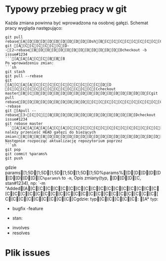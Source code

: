 # Typowy przebieg pracy w git
Każda zmiana powinna być wprowadzona na osobnej gałęzi. Schemat pracy wygląda następująco:
```git
git pull rebase[A[D[D[D[D[D[D[D[D[D[Dsh[B[C[C[C[C[C[C[C[C[C[C[C[C[C[C[C[C[C[C[C[C[C[C[C[C[C[C[C[C[C[C[C[C[C[C[C[D[D[D[D[D[D[D[D[D[D[D[D[D[D[D[D[D[D[D[D[D[D[D[D[D
git [A[C[C[C[C[C[C[D--[2~rebase[B[D[D[D[D[D[D[D[D[D[D[D[D[Dcheckout -b issue#1234
```[A[A[A[C[C[B[B[B
Po wprowadzeniu zmian:
```sh
git stash
git pull --rebase
git 
[A[C[A[A[C[C[C[C[C[C[C[C[C[C[D[D
[C[C[C[C[C[C[C[C[C[C[C[C[C[Ccheckout master[B[C[D[D[D[D[D[D[D[D[D[D[D[D[D[D[D[D[D[Cgit pull rebase[D[D[D[D[D[D[D[D[D[D[[C[C[C[C[C[C[C[C[C[C[C[C[C[C[D[D[D[D--rebase
git [Apull --rebase[3~[C[C[[B[D[D[D[D[D[D[D[D[D[D[D[D[Dcheckout issue#1234
git rebase master
```[A[A[A[A[A[A[C[A[C[C[C[C[C[C[C[C[C[C[C[C[C[C[C[C[C[ należy przenieść HEAD gałęzi do bieżących zmian:[B[B[B[B[D[D[D[D[D[D[D[D[D[D[D[D[D[D[D[D[D[D[D[D[D[D[D[D[D[D[D[D[D[D[D[D[D[D[D[D[D[D[D[D[D[D[D[D[D[D[D[D[D[B[D[D[B[D[D[B[B
Następnie rozpocząć aktualizację repozytorium poprzez
```sh
git pop
git commit %params%
git push
```
gdzie params[1;5D[1;5D[1;5D[1;5D[1;5D[1;5D%params%[D[D[D[D[D[D[D[D[D[C`%params%` to `-m`, Opis zmiany(typ, [D[D[D[C, stan#1234), np:
`-m "Added[A[C[C[C[C[C[C[C[C[C[C[C[C[C[C[C[C[C[C[C[C[C[C[C[C[C[C[C[C[C[C[C[C[C[C[C[C[C[C[C[C[C[C[C[C[C[C[Cgdzie:
typ[C[C[C[C[C:
[A* typ:
 - bugfix
 -feature
* stan:
 - involves
 - resolves

# Plik issues
